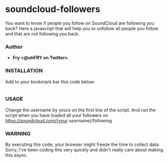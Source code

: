 soundcloud-followers
====================

You want to know if people you follow on SoundCloud are following you back? Here a javascript that will help you to unfollow all people you follow and that are not following you back.

### Author ###

+ <strong>Fry &lt;@ohFRY on Twitter&gt;</strong>

### INSTALLATION ###

Add to your bookmark bar this code below:
```javascript: (function () { var jsCode = document.createElement('script'); jsCode.setAttribute('id', 'soundcloud-followers'); jsCode.setAttribute('src', 'https://raw.github.com/ohFRY/soundcloud-followers/master/sc-unfollowers.js'); document.body.appendChild(jsCode); }());
```

### USAGE ###

Change the username by yours on the first line of the script. And run the script when you have loaded all your followers on https://soundcloud.com/{your username}/following

### WARNING ###
By executing this code, your browser might freeze the time to collect data. Sorry, I've been coding this very quickly and didn't really care about making this async.